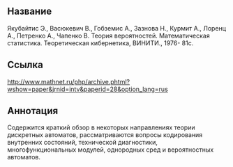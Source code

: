 ## Название

 Якубайтис Э., Васюкевич В., Гобземис А., Зазнова Н., Курмит А., Лоренц А., Петренко А., Чапенко В. Теория вероятностей. Математическая статистика. Теоретическая кибернетика, ВИНИТИ., 1976- 81с.
 
## Ссылка
http://www.mathnet.ru/php/archive.phtml?wshow=paper&jrnid=intv&paperid=28&option_lang=rus

## Аннотация
Содержится краткий обзор в некоторых направлениях теории дискретных автоматов, рассматриваются вопросы кодирования внутренних состояний, технической диагностики, многофункциональных модулей, однородных сред и вероятностных автоматов.


